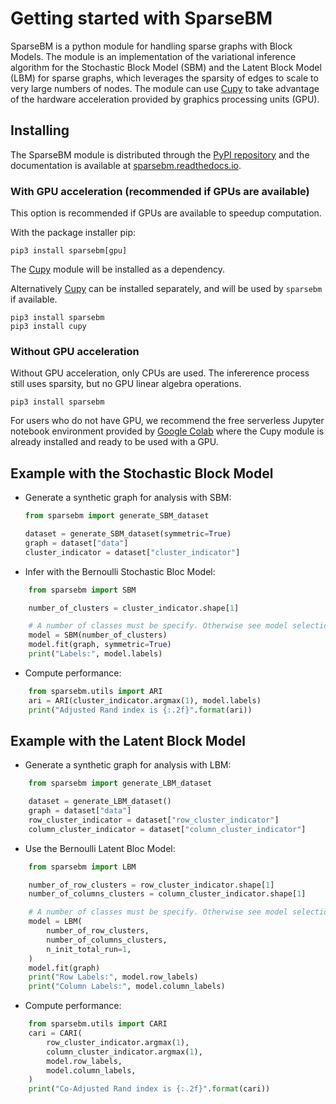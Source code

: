 # Getting started with SparseBM

SparseBM is a python module for handling sparse graphs with Block Models.
The module is an implementation of the variational inference algorithm for the Stochastic Block Model (SBM) and the Latent Block Model (LBM) for sparse graphs, which leverages the sparsity of edges to scale to very large numbers of nodes. The module can use [Cupy](https://cupy.dev/) to take advantage of the hardware acceleration provided by graphics processing units (GPU).

## Installing

The SparseBM module is distributed through the [PyPI repository](https://pypi.org/project/sparsebm/) and the documentation is available at [sparsebm.readthedocs.io](https://sparsebm.readthedocs.io/).


### With GPU acceleration (recommended if GPUs are available)

This option is recommended if GPUs are available to speedup computation.

With the package installer pip:

```
pip3 install sparsebm[gpu]
```

The [Cupy] module will be installed as a dependency.

[Cupy]: https://github.com/gfrisch/sparsebm

Alternatively [Cupy] can be installed separately, and will be used by `sparsebm`
if available.

```
pip3 install sparsebm
pip3 install cupy
```

### Without GPU acceleration

Without GPU acceleration, only CPUs are used. The infererence process still uses
sparsity, but no GPU linear algebra operations.

```
pip3 install sparsebm
```

For users who do not have GPU, we recommend the free serverless Jupyter notebook environment provided by [Google Colab](https://colab.research.google.com/) where the Cupy module is already installed and ready to be used with a GPU.

## Example with the Stochastic Block Model

- Generate a synthetic graph for analysis with SBM:

    ```python
    from sparsebm import generate_SBM_dataset

    dataset = generate_SBM_dataset(symmetric=True)
    graph = dataset["data"]
    cluster_indicator = dataset["cluster_indicator"]
    ```


- Infer with the Bernoulli Stochastic Bloc Model:

```python
    from sparsebm import SBM

    number_of_clusters = cluster_indicator.shape[1]

    # A number of classes must be specify. Otherwise see model selection.
    model = SBM(number_of_clusters)
    model.fit(graph, symmetric=True)
    print("Labels:", model.labels)
```

- Compute performance:

```python
    from sparsebm.utils import ARI
    ari = ARI(cluster_indicator.argmax(1), model.labels)
    print("Adjusted Rand index is {:.2f}".format(ari))
```


## Example with the Latent Block Model

- Generate a synthetic graph for analysis with LBM:

```python
    from sparsebm import generate_LBM_dataset

    dataset = generate_LBM_dataset()
    graph = dataset["data"]
    row_cluster_indicator = dataset["row_cluster_indicator"]
    column_cluster_indicator = dataset["column_cluster_indicator"]
```

 - Use the Bernoulli Latent Bloc Model:

```python
    from sparsebm import LBM

    number_of_row_clusters = row_cluster_indicator.shape[1]
    number_of_columns_clusters = column_cluster_indicator.shape[1]

    # A number of classes must be specify. Otherwise see model selection.
    model = LBM(
        number_of_row_clusters,
        number_of_columns_clusters,
        n_init_total_run=1,
    )
    model.fit(graph)
    print("Row Labels:", model.row_labels)
    print("Column Labels:", model.column_labels)
```

- Compute performance:

```python
    from sparsebm.utils import CARI
    cari = CARI(
        row_cluster_indicator.argmax(1),
        column_cluster_indicator.argmax(1),
        model.row_labels,
        model.column_labels,
    )
    print("Co-Adjusted Rand index is {:.2f}".format(cari))
```
